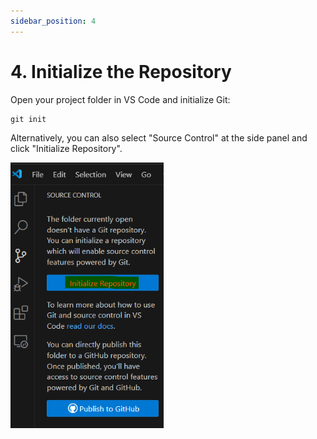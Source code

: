 ```yaml
---
sidebar_position: 4
---
```


# 4. Initialize the Repository

Open your project folder in VS Code and initialize Git:

```
git init
```

Alternatively, you can also select "Source Control" at the side panel and click "Initialize Repository".

![alt text](image-3.png)

